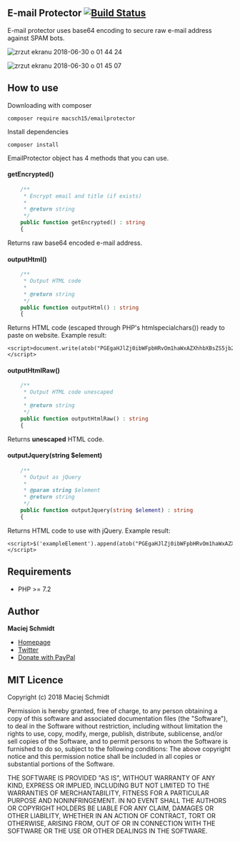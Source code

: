 ## E-mail Protector [![Build Status](https://travis-ci.org/Macsch15/EmailProtector.svg?branch=master)](https://travis-ci.org/Macsch15/EmailProtector)

E-mail protector uses base64 encoding to secure raw e-mail address against SPAM bots.

![zrzut ekranu 2018-06-30 o 01 44 24](https://user-images.githubusercontent.com/1592053/42124864-9c358f76-7c62-11e8-9de3-e9bbb03cb583.png)

![zrzut ekranu 2018-06-30 o 01 45 07](https://user-images.githubusercontent.com/1592053/42124869-aec443f8-7c62-11e8-9517-a625f9a0dcf2.png)

## How to use
Downloading with composer
```
composer require macsch15/emailprotector
```

Install dependencies
```
composer install
```

EmailProtector object has 4 methods that you can use.

#### getEncrypted()
```php
    /**
     * Encrypt email and title (if exists)
     *
     * @return string
     */
    public function getEncrypted() : string
    {
```

Returns raw base64 encoded e-mail address.

#### outputHtml()
```php
    /**
     * Output HTML code
     *
     * @return string
     */
    public function outputHtml() : string
    {
```

Returns HTML code (escaped through PHP's htmlspecialchars()) ready to paste on website.
Example result:
```
<script>document.write(atob("PGEgaHJlZj0ibWFpbHRvOm1haWxAZXhhbXBsZS5jb20iPk15IEUtbWFpbCBhZGRyZXNzPC9hPg=="));</script>
```

#### outputHtmlRaw()
```php
    /**
     * Output HTML code unescaped
     *
     * @return string
     */
    public function outputHtmlRaw() : string
    {
```

Returns **unescaped** HTML code.

#### outputJquery(string $element)
```php
    /**
     * Output as jQuery
     *
     * @param string $element 
     * @return string
     */
    public function outputJquery(string $element) : string
    {
```
Returns HTML code to use with jQuery.
Example result:
```
<script>$('exampleElement').append(atob("PGEgaHJlZj0ibWFpbHRvOm1haWxAZXhhbXBsZS5jb20iPk15IEUtbWFpbCBhZGRyZXNzPC9hPg=="));</script>
```

## Requirements
- PHP >= 7.2

## Author
**Maciej Schmidt**
- [Homepage](http://www.macsch15.pl/ "Homepage")
- [Twitter](https://twitter.com/Macsch15 "Twitter")
- [Donate with PayPal](https://www.paypal.me/MaciejSchmidt "Donate with PayPal")

## MIT Licence

Copyright (c) 2018 Maciej Schmidt

Permission is hereby granted, free of charge, to any person obtaining a copy of this software and associated documentation files (the "Software"), to deal in the Software without restriction, including without limitation the rights to use, copy, modify, merge, publish, distribute, sublicense, and/or sell copies of the Software, and to permit persons to whom the Software is furnished to do so, subject to the following conditions: The above copyright notice and this permission notice shall be included in all copies or substantial portions of the Software.

THE SOFTWARE IS PROVIDED "AS IS", WITHOUT WARRANTY OF ANY KIND, EXPRESS OR IMPLIED, INCLUDING BUT NOT LIMITED TO THE WARRANTIES OF MERCHANTABILITY, FITNESS FOR A PARTICULAR PURPOSE AND NONINFRINGEMENT. IN NO EVENT SHALL THE AUTHORS OR COPYRIGHT HOLDERS BE LIABLE FOR ANY CLAIM, DAMAGES OR OTHER LIABILITY, WHETHER IN AN ACTION OF CONTRACT, TORT OR OTHERWISE, ARISING FROM, OUT OF OR IN CONNECTION WITH THE SOFTWARE OR THE USE OR OTHER DEALINGS IN THE SOFTWARE.
